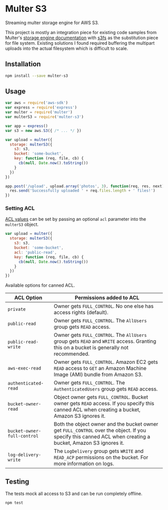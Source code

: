 # Multer S3

Streaming multer storage engine for AWS S3.

This project is mostly an integration piece for existing code samples from Multer's [storage engine documentation](https://github.com/expressjs/multer/blob/master/StorageEngine.md) with [s3fs](https://github.com/RiptideElements/s3fs) as the substitution piece for file system.  Existing solutions I found required buffering the multipart uploads into the actual filesystem which is difficult to scale.

## Installation

```sh
npm install --save multer-s3
```

## Usage

```javascript
var aws = require('aws-sdk')
var express = require('express')
var multer = require('multer')
var multerS3 = require('multer-s3')

var app = express()
var s3 = new aws.S3({ /* ... */ })

var upload = multer({
  storage: multerS3({
    s3: s3,
    bucket: 'some-bucket',
    key: function (req, file, cb) {
      cb(null, Date.now().toString())
    }
  })
})

app.post('/upload', upload.array('photos', 3), function(req, res, next) {
  res.send('Successfully uploaded ' + req.files.length + ' files!')
})
```

### Setting ACL

[ACL values](http://docs.aws.amazon.com/AmazonS3/latest/dev/acl-overview.html#canned-acl) can be set by passing an optional `acl` parameter into the `multerS3` object.

```javascript
var upload = multer({
  storage: multerS3({
    s3: s3,
    bucket: 'some-bucket',
    acl: 'public-read',
    key: function (req, file, cb) {
      cb(null, Date.now().toString())
    }
  })
})
```

Available options for canned ACL.

| ACL Option | Permissions added to ACL |
|------------|--------------------------|
| `private` | Owner gets `FULL_CONTROL`. No one else has access rights (default). |
| `public-read` | Owner gets `FULL_CONTROL`. The `AllUsers` group gets `READ` access. |
| `public-read-write` | Owner gets `FULL_CONTROL`. The `AllUsers` group gets `READ` and `WRITE` access. Granting this on a bucket is generally not recommended. |
| `aws-exec-read` | Owner gets `FULL_CONTROL`. Amazon EC2 gets `READ` access to `GET` an Amazon Machine Image (AMI) bundle from Amazon S3. |
| `authenticated-read` | Owner gets `FULL_CONTROL`. The `AuthenticatedUsers` group gets `READ` access. |
| `bucket-owner-read` | Object owner gets `FULL_CONTROL`. Bucket owner gets `READ` access. If you specify this canned ACL when creating a bucket, Amazon S3 ignores it. |
| `bucket-owner-full-control` | Both the object owner and the bucket owner get `FULL_CONTROL` over the object. If you specify this canned ACL when creating a bucket, Amazon S3 ignores it. |
| `log-delivery-write` | The `LogDelivery` group gets `WRITE` and `READ_ACP` permissions on the bucket. For more information on logs. |



## Testing

The tests mock all access to S3 and can be run completely offline.

```sh
npm test
```
